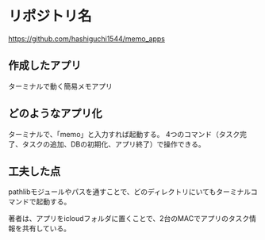 # リポジトリ名
https://github.com/hashiguchi1544/memo_apps

## 作成したアプリ
ターミナルで動く簡易メモアプリ

## どのようなアプリ化
ターミナルで、「memo」と入力すれば起動する。
4つのコマンド（タスク完了、タスクの追加、DBの初期化、アプリ終了）で操作できる。


## 工夫した点
pathlibモジュールやパスを通すことで、どのディレクトリにいてもターミナルコマンドで起動する。

著者は、アプリをicloudフォルダに置くことで、2台のMACでアプリのタスク情報を共有している。




